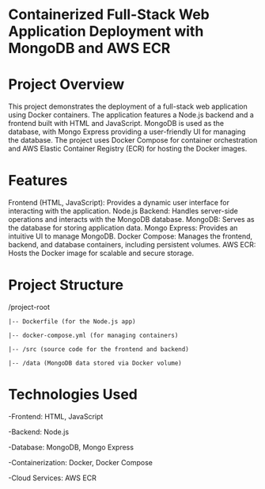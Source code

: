 # Containerized Full-Stack Web Application Deployment with MongoDB and AWS ECR

# Project Overview
  This project demonstrates the deployment of a full-stack web application using Docker containers. The application features a Node.js backend and a frontend built with HTML and JavaScript. MongoDB is used as the     database, with Mongo Express providing a user-friendly UI for managing the database. The project uses Docker Compose for container orchestration and AWS Elastic Container Registry (ECR) for hosting the Docker images.

# Features
  Frontend (HTML, JavaScript): Provides a dynamic user interface for interacting with the application.
  Node.js Backend: Handles server-side operations and interacts with the MongoDB database.
  MongoDB: Serves as the database for storing application data.
  Mongo Express: Provides an intuitive UI to manage MongoDB.
  Docker Compose: Manages the frontend, backend, and database containers, including persistent volumes.
  AWS ECR: Hosts the Docker image for scalable and secure storage.

 # Project Structure
  /project-root
  
    |-- Dockerfile (for the Node.js app)
    
    |-- docker-compose.yml (for managing containers)
    
    |-- /src (source code for the frontend and backend)
    
    |-- /data (MongoDB data stored via Docker volume)

# Technologies Used
  -Frontend: HTML, JavaScript
  
  -Backend: Node.js
  
  -Database: MongoDB, Mongo Express
  
  -Containerization: Docker, Docker Compose
  
  -Cloud Services: AWS ECR
